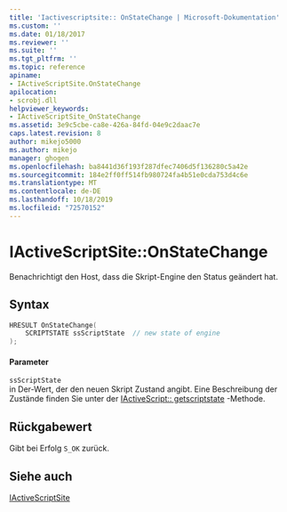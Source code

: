 ```yaml
---
title: 'Iactivescriptsite:: OnStateChange | Microsoft-Dokumentation'
ms.custom: ''
ms.date: 01/18/2017
ms.reviewer: ''
ms.suite: ''
ms.tgt_pltfrm: ''
ms.topic: reference
apiname:
- IActiveScriptSite.OnStateChange
apilocation:
- scrobj.dll
helpviewer_keywords:
- IActiveScriptSite_OnStateChange
ms.assetid: 3e9c5cbe-ca8e-426a-84fd-04e9c2daac7e
caps.latest.revision: 8
author: mikejo5000
ms.author: mikejo
manager: ghogen
ms.openlocfilehash: ba8441d36f193f287dfec7406d5f136280c5a42e
ms.sourcegitcommit: 184e2ff0ff514fb980724fa4b51e0cda753d4c6e
ms.translationtype: MT
ms.contentlocale: de-DE
ms.lasthandoff: 10/18/2019
ms.locfileid: "72570152"
---
```

# <a name="iactivescriptsiteonstatechange"></a>IActiveScriptSite::OnStateChange
Benachrichtigt den Host, dass die Skript-Engine den Status geändert hat.  
  
## <a name="syntax"></a>Syntax  
  
```cpp
HRESULT OnStateChange(  
    SCRIPTSTATE ssScriptState  // new state of engine  
);  
```  
  
#### <a name="parameters"></a>Parameter  
 `ssScriptState`  
 in Der-Wert, der den neuen Skript Zustand angibt. Eine Beschreibung der Zustände finden Sie unter der [IActiveScript:: getscriptstate](../../winscript/reference/iactivescript-getscriptstate.md) -Methode.  
  
## <a name="return-value"></a>Rückgabewert  
 Gibt bei Erfolg `S_OK` zurück.  
  
## <a name="see-also"></a>Siehe auch  
 [IActiveScriptSite](../../winscript/reference/iactivescriptsite.md)